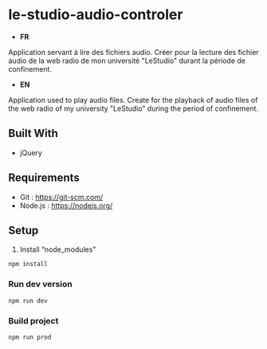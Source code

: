 # le-studio-audio-controler

* __FR__

Application servant à lire des fichiers audio. 
Créer pour la lecture des fichier audio de la web radio de mon université "LeStudio" durant la période de confinement.

* __EN__

Application used to play audio files.
Create for the playback of audio files of the web radio of my university "LeStudio" during the period of confinement.


## Built With
- jQuery

## Requirements ##
- Git : https://git-scm.com/
- Node.js : https://nodejs.org/

## Setup ##
1. Install “node_modules”
```
npm install 
```
### Run dev version
```
npm run dev 
```

### Build project
```
npm run prod
```
